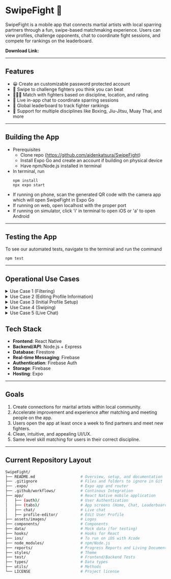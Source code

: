 # SwipeFight 🥊

SwipeFight is a mobile app that connects martial artists with local sparring partners through a fun, swipe-based matchmaking experience. Users can view profiles, challenge opponents, chat to coordinate fight sessions, and compete for rankings on the leaderboard.

__Download Link:__ 



---

## Features

- 😀 Create an customizable password protected account
- 🔄 Swipe to challenge fighters you think you can beat
- 🧑‍🤝‍🧑 Match with fighters based on discipline, location, and rating
- 💬 Live in-app chat to coordinate sparring sessions
- 🥇 Global leaderboard to track fighter rankings
- 🥋 Support for multiple disciplines like Boxing, Jiu-Jitsu, Muay Thai, and more

---

## Building the App

- Prerequisites
     - Clone repo (https://github.com/aidenkatsura/SwipeFight)
     - Install Expo Go and create an account if building on physical device
     - Have npm/Node.js installed in terminal
- In terminal, run
   ```
   npm install
   npx expo start
   ```
- If running on phone, scan the generated QR code with the camera app which will open SwipeFight in Expo Go
- If running on web, open localhost with the proper port
- If running on simulator, click 'i' in terminal to open iOS or 'a' to open Android

---

## Testing the App

To see our automated tests, navigate to the terminal and run the command 
   ```
   npm test
   ```

---

## Operational Use Cases

<details>
<summary>Use Case 1 (Filtering)</summary>
<br>
1. Actors
   - Primary Actor: User
2. Triggers
   - The user clicks on a filter(s)
3. Preconditions
   - User is currently on swiping page to find new partners
   - Filters exist and are visible to the user
4. Postconditions (success scenario)
   - System filters out other users that don’t match the primary user’s specification and updates to display a list composed only of possible matches
5. List of Steps (success scenario)
   1. The user navigates to the swipe page to look for new partners
   2. The user clicks their desired filter(s)
   3. The system presents the updated partner list with only the desired potential matches in view
6. Extensions/Variations of the Success Scenario
   - Generates a minimum number of closest matches if there are no users in the database that match the user's specification
   - Rotates the list of matches so the user doesn’t see the same group of matches for a certain filter specification
   - Create a clear all filters button that resets all filters
   - Multiple types of filters (binary, range)
7. Exceptions: Failure Conditions and Scenarios
   - If the user becomes unauthenticated (session expires), they are asked to login again
   - If no matches are found, user notified and asked to modify/clear filters and try again or be shown the closest possible matches
   - If there is a frontend (UI) or backend (server) failure, the system will attempt to resend the request
</details>

<details>
<summary>Use Case 2 (Editing Profile Information)</summary>
<br>
1. Actors
   - Primary actor: User (with an existing account)
2. Triggers
   - User selects 'edit' on profile page
3. Preconditions
   - User has an existing profile
   - User is currently authenticated/signed in to the app
4. Postconditions (success scenario)
   - User's updated information is reflected in their profile page
      - For the user themselves
      - For users that interact with the user's profile
5. List of steps (success scenario)
   1. User navigates to profile page
   2. User selects 'edit'
   3. User is presented editable profile info fields
   4. User inputs updated profile info
   5. User saves changes
   6. System confirms changes (informing the user of success), navigates back to profile page
6. Extensions/variations of the success scenario
   - User chooses to edit profile image(s)
      - User can select images from camera roll
7. Exceptions: failure conditions and scenarios  
   - User wants to edit profile image(s), but app does not have camera roll permissions
      - If the app has not previously asked for camera roll permissions, user is presented with option to enable camera roll permissions
      - If user has denied permissions, display a message directing them to change their settings, then return to editing page
   - User exits app without saving profile changes
      - Changes are lost, not updated on system
   - Backend failure prevents saving of changes
      - System informs user of save issue, presents option to retry or exit without saving
      - User can keep retrying, or exit back to profile page with no changes made
</details>

<details>
<summary>Use Case 3 (Initial Profile Setup)</summary>
<br>
1. Actors
   - Primary Actor: User (without an account)
2. Triggers
   - User opens the app for the first time
3. Preconditions
   - User does not have an account
4. Postconditions (success scenario)
   - User's information is reflected in their profile page
      - For the user themselves
      - For users that interact with the user's profile
5. List of Steps (success scenario)
   1. User opens app
   2. User inputs information (email, password)
   3. User selects sign up option
   4. User is presented profile fields
   5. User creates account
   6. System confirms account creation (informing the user of success), opens home
6. Extensions/Variations of the Success Scenario
   - User can select images from their camera roll
7. Exceptions: Failure Conditions and Scenarios
   - User wants to choose profile image(s), but app does not have camera roll permissions
      - If the app has not previously asked for camera roll permissions, user is presented with the option to enable camera roll permissions
      - If the user has denied permissions, display a message directing them to change their settings, then return to editing page
   - User exits app without saving profile changes
     - Changes are lost, not updated on system
   - Backend failure prevents saving of changes
     - System informs user of save issue, presents option to retry or exit without saving
     - User can keep retrying or exit back to the profile page with no changes made
   - User inputs banned phrase
     - System informs user of use and prevents account creation
</details>

<details>
<summary>Use Case 4 (Swiping)</summary>
<br>
1. Actors
   - Primary Actor: User
2. Triggers
   - The user swipes left or right on a potential sparring partner
3. Preconditions
   - User’s account is set up
   - User is on the home/swiping page
   - User has swipes remaining
4. Postconditions (success scenario)
   - If swiped right and other user previously swiped right: The users are matched and a live chat is created in the chats page
   - If swiped right and other user has not seen: Your profile should show up in the challengers page of the other user
   - If swiped left: The potential match will go away and will be replaced by a new partner
     - They will not appear on your page again for a while
5. List of Steps (success scenario)
   1. The user swipes right or left on another user
   2. The correct behavior as expressed by _Postconditions_ occurs
6. Extensions/Variations of the Success Scenario
   - If there are no more matches to show, there should be a screen that indicates this
   - There should be some animation to indicate a match and differentiate from a “like” when they have not swiped on you yet
7. Exceptions: Failure Conditions and Scenarios
   - If the user becomes unauthenticated (session expires), they are asked to login again
   - If the app is closed, the same person should be on the screen
   - If a decision is rolled back (undo button), the result of the first swipe must be reversible
</details>

<details>
<summary>Use Case 5 (Live Chat)</summary>
<br>

1. Actors
   - Primary Actors: User, Other User
2. Triggers
   - When two users swipe right on each other's profiles, it triggers a match and puts them into a live chat, allowing for people to exchange information
3. Preconditions
   - System detects two users match on each others profiles
   - If either users did not match, chat feature should never occur between users
4. Postconditions (success scenario)
   - Matched users are automatically connected into the same chat as soon as they are matched
5. List of Steps (success scenario)
   1. User 1 swipes right on user 2
   2. User 2 swipes right on user 1
   3. System detects users are matched
   4. Create a private chat between users
   5. Users exchange information and schedule their time to meet
6. Extensions/Variations of the Success Scenario
   - Chat feature will show a visual and sound notification when a new message is received
   - Multiple chats could be created and held by a single user
   - Chats are maintained until one of the two users decides to disconnect
   - Image or video sending feature within chat
7. Exceptions: Failure Conditions and Scenarios
   - Chats are only accessible if session is connected and uninterrupted
   - Detection of failed message sent, prompting users to retry
</details>

## Tech Stack

- **Frontend**: React Native
- **Backend/API**: Node.js + Express
- **Database**: Firestore
- **Real-time Messaging**: Firebase
- **Authentication**: Firebase Auth
- **Storage**: Firebase
- **Hosting**: Expo

---
   
## Goals
1) Create connections for marital artists within local community.
2) Accelerate improvement and experience after matching and meeting people on the app.
3) Users open the app at least once a week to find partners and meet new fighters.
4) Clean, intuitive, and appealing UI/UX.
5) Same level skill matching for users in their correct discipline.

---

## Current Repository Layout

```bash
SwipeFight/
├── README.md                    # Overview, setup, and documentation
├── .gitignore                   # Files and folders to ignore in Git
├── .expo/                       # Expo app and router
├── .github/workflows/           # Continous Integration
├── app/                         # React Native mobile application
│   ├── (auth)/                  # User Authentication
│   ├── (tabs)/                  # App screens (Home, Chat, Leaderboard, etc.)
│   ├── chat/                    # Live chat
│   ├── profile-editor/          # Edit User Profile
├── assets/images/               # Logos
├── components/                  # Components
├── data/                        # Mock data (for testing)
├── hooks/                       # Hooks for React
├── ios/                         # To run on iOS with Xcode
├── node_modules/                # npm/Node.js
├── reports/                     # Progress Reports and Living Document
├── styles/                      # Theme
├── test/                        # Frontend/Backend Tests
├── types/                       # Data types
├── utils/                       # Methods
└── LICENSE                      # Project license

